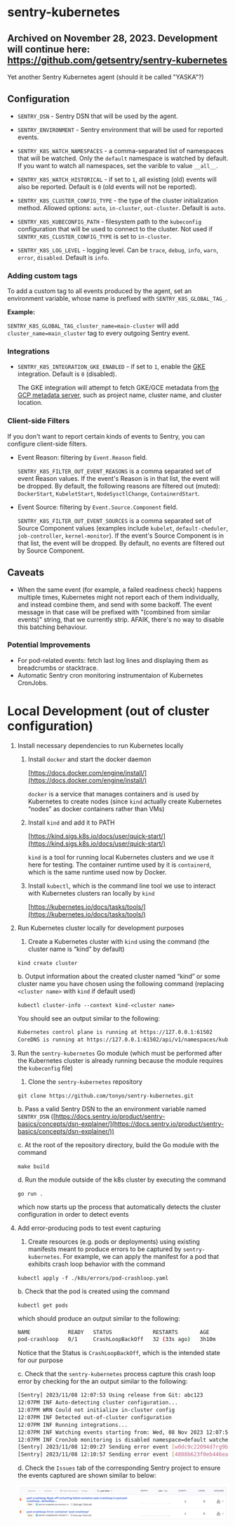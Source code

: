 # sentry-kubernetes

## Archived on November 28, 2023. Development will continue here: https://github.com/getsentry/sentry-kubernetes

Yet another Sentry Kubernetes agent (should it be called "YASKA"?)

## Configuration

- `SENTRY_DSN` - Sentry DSN that will be used by the agent.

- `SENTRY_ENVIRONMENT` - Sentry environment that will be used for reported events.

- `SENTRY_K8S_WATCH_NAMESPACES` - a comma-separated list of namespaces that will be watched. Only the `default` namespace is watched by default. If you want to watch all namespaces, set the varible to value `__all__`.

- `SENTRY_K8S_WATCH_HISTORICAL` - if set to `1`, all existing (old) events will also be reported. Default is `0` (old events will not be reported).

- `SENTRY_K8S_CLUSTER_CONFIG_TYPE` - the type of the cluster initialization method. Allowed options: `auto`, `in-cluster`, `out-cluster`. Default is `auto`.

- `SENTRY_K8S_KUBECONFIG_PATH` - filesystem path to the `kubeconfig` configuration that will be used to connect to the cluster. Not used if `SENTRY_K8S_CLUSTER_CONFIG_TYPE` is set to `in-cluster`.

- `SENTRY_K8S_LOG_LEVEL` - logging level. Can be `trace`, `debug`, `info`, `warn`, `error`, `disabled`. Default is `info`.

### Adding custom tags

To add a custom tag to all events produced by the agent, set an environment variable, whose name is prefixed with `SENTRY_K8S_GLOBAL_TAG_`.

**Example:**

`SENTRY_K8S_GLOBAL_TAG_cluster_name=main-cluster` will add `cluster_name=main_cluster` tag to every outgoing Sentry event.

### Integrations

- `SENTRY_K8S_INTEGRATION_GKE_ENABLED` - if set to `1`, enable the [GKE](https://cloud.google.com/kubernetes-engine/) integration. Default is `0` (disabled).

  The GKE integration will attempt to fetch GKE/GCE metadata from [the GCP metadata server](https://cloud.google.com/compute/docs/metadata/overview), such as project name, cluster name, and cluster location.

### Client-side Filters

If you don't want to report certain kinds of events to Sentry, you can configure client-side filters.

- Event Reason: filtering by `Event.Reason` field.

  `SENTRY_K8S_FILTER_OUT_EVENT_REASONS` is a comma separated set of event Reason values. If the event's Reason is in that list, the event will be dropped. By default, the following reasons are filtered out (muted): `DockerStart`, `KubeletStart`, `NodeSysctlChange`, `ContainerdStart`.

- Event Source: filtering by `Event.Source.Component` field.

  `SENTRY_K8S_FILTER_OUT_EVENT_SOURCES` is a comma separated set of Source Component values (examples include `kubelet`, `default-cheduler`, `job-controller`, `kernel-monitor`). If the event's Source Component is in that list, the event will be dropped. By default, no events are filtered out by Source Component.

## Caveats

- When the same event (for example, a failed readiness check) happens multiple times, Kubernetes might not report each of them individually, and instead combine them, and send with some backoff. The event message in that case will be prefixed with "(combined from similar events)" string, that we currently strip. AFAIK, there's no way to disable this batching behaviour.

### Potential Improvements

- For pod-related events: fetch last log lines and displaying them as breadcrumbs or stacktrace.
- Automatic Sentry cron monitoring instrumentaion of Kubernetes CronJobs.

# Local Development (out of cluster configuration)

1. Install necessary dependencies to run Kubernetes locally
    1. Install `docker` and start the docker daemon
        
        [https://docs.docker.com/engine/install/](https://docs.docker.com/engine/install/)
        
        `docker` is a service that manages containers and is used by Kubernetes to create nodes (since `kind` actually create Kubernetes “nodes” as docker containers rather than VMs)
        
    2. Install `kind` and add it to PATH
        
        [https://kind.sigs.k8s.io/docs/user/quick-start/](https://kind.sigs.k8s.io/docs/user/quick-start/)
        
        `kind` is a tool for running local Kubernetes clusters and we use it here for testing. The container runtime used by it is `containerd`, which is the same runtime used now by Docker.
        
    3.  Install `kubectl`, which is the command line tool we use to interact with Kubernetes clusters ran locally by `kind`
        
        [https://kubernetes.io/docs/tasks/tools/](https://kubernetes.io/docs/tasks/tools/)
        
2. Run Kubernetes cluster locally for development purposes
    1. Create a Kubernetes cluster with `kind` using the command (the cluster name is “kind” by default)
    
    `kind create cluster`
    
     b.  Output information about the created cluster named “kind” or some cluster name you have chosen using the following command (replacing `<cluster name>` with `kind` if default used)
    
    `kubectl cluster-info --context kind-<cluster name>`
    
    You should see an output similar to the following:
    
    ```bash
    Kubernetes control plane is running at https://127.0.0.1:61502
    CoreDNS is running at https://127.0.0.1:61502/api/v1/namespaces/kube-system/services/kube-dns:dns/proxy
    ```
    
3. Run the `sentry-kubernetes` Go module (which must be performed after the Kubernetes cluster is already running because the module requires the `kubeconfig` file)
    1. Clone the `sentry-kubernetes` repository
    
    `git clone https://github.com/tonyo/sentry-kubernetes.git`
    
     b.  Pass a valid Sentry DSN to the an environment variable named `SENTRY_DSN` ([https://docs.sentry.io/product/sentry-basics/concepts/dsn-explainer/](https://docs.sentry.io/product/sentry-basics/concepts/dsn-explainer/))
    
     c. At the root of the repository directory, build the Go module with the command
    
    `make build`
    
     d. Run the module outside of the k8s cluster by executing the command
    
    `go run .`
    
    which now starts up the process that automatically detects the cluster configuration in order to detect events
    
4. Add error-producing pods to test event capturing
    1. Create resources (e.g. pods or deployments) using existing manifests meant to produce errors to be captured by `sentry-kubernetes`. For example, we can apply the manifest for a pod that exhibits crash loop behavior with the command
    
    `kubectl apply -f ./k8s/errors/pod-crashloop.yaml`
    
     b. Check that the pod is created using the command
    
    `kubectl get pods`
    
    which should produce an output similar to the following:
    
    ```bash
    NAME            READY   STATUS             RESTARTS       AGE
    pod-crashloop   0/1     CrashLoopBackOff   32 (33s ago)   3h10m
    ```
    
    Notice that the Status is `CrashLoopBackOff`, which is the intended state for our purpose
    
    c. Check that the `sentry-kubernetes` process capture this crash loop error by checking for the an output similar to the following:
    
    ```bash
    [Sentry] 2023/11/08 12:07:53 Using release from Git: abc123
    12:07PM INF Auto-detecting cluster configuration...
    12:07PM WRN Could not initialize in-cluster config
    12:07PM INF Detected out-of-cluster configuration
    12:07PM INF Running integrations...
    12:07PM INF Watching events starting from: Wed, 08 Nov 2023 12:07:53 -0800 namespace=default watcher=events
    12:07PM INF CronJob monitoring is disabled namespace=default watcher=events
    [Sentry] 2023/11/08 12:09:27 Sending error event [w0dc9c22094d7rg9b27afabc868e32] to o4506191942320128.ingest.sentry.io project: 4506191948087296
    [Sentry] 2023/11/08 12:10:57 Sending error event [4808b623f0eb446eac0eb6c5f0a43681] to o4506191942320128.ingest.sentry.io project: 4506191948087296
    ```
    d. Check the `Issues` tab of the corresponding Sentry project to ensure the events captured are shown similar to below:

    ![ExampleEvent](./exampleEvent.png)
